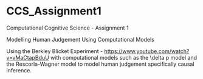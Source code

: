 # CCS_Assignment1
Computational Cognitive Science - Assignment 1

Modelling Human Judgement Using Computational Models

Using the Berkley Blicket Experiment - https://www.youtube.com/watch?v=vMaCtapBduU with computational models such as the \delta p model and the Rescorla-Wagner model to model human judgement specifically causal inference. 
